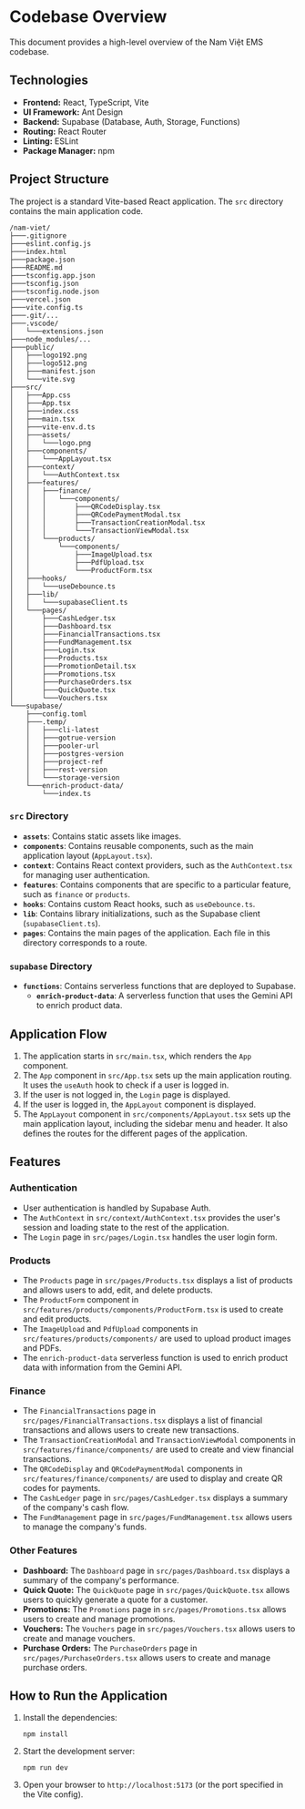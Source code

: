 # Codebase Overview

This document provides a high-level overview of the Nam Việt EMS codebase.

## Technologies

*   **Frontend:** React, TypeScript, Vite
*   **UI Framework:** Ant Design
*   **Backend:** Supabase (Database, Auth, Storage, Functions)
*   **Routing:** React Router
*   **Linting:** ESLint
*   **Package Manager:** npm

## Project Structure

The project is a standard Vite-based React application. The `src` directory contains the main application code.

```
/nam-viet/
├───.gitignore
├───eslint.config.js
├───index.html
├───package.json
├───README.md
├───tsconfig.app.json
├───tsconfig.json
├───tsconfig.node.json
├───vercel.json
├───vite.config.ts
├───.git/...
├───.vscode/
│   └───extensions.json
├───node_modules/...
├───public/
│   ├───logo192.png
│   ├───logo512.png
│   ├───manifest.json
│   └───vite.svg
├───src/
│   ├───App.css
│   ├───App.tsx
│   ├───index.css
│   ├───main.tsx
│   ├───vite-env.d.ts
│   ├───assets/
│   │   └───logo.png
│   ├───components/
│   │   └───AppLayout.tsx
│   ├───context/
│   │   └───AuthContext.tsx
│   ├───features/
│   │   ├───finance/
│   │   │   └───components/
│   │   │       ├───QRCodeDisplay.tsx
│   │   │       ├───QRCodePaymentModal.tsx
│   │   │       ├───TransactionCreationModal.tsx
│   │   │       └───TransactionViewModal.tsx
│   │   └───products/
│   │       └───components/
│   │           ├───ImageUpload.tsx
│   │           ├───PdfUpload.tsx
│   │           └───ProductForm.tsx
│   ├───hooks/
│   │   └───useDebounce.ts
│   ├───lib/
│   │   └───supabaseClient.ts
│   └───pages/
│       ├───CashLedger.tsx
│       ├───Dashboard.tsx
│       ├───FinancialTransactions.tsx
│       ├───FundManagement.tsx
│       ├───Login.tsx
│       ├───Products.tsx
│       ├───PromotionDetail.tsx
│       ├───Promotions.tsx
│       ├───PurchaseOrders.tsx
│       ├───QuickQuote.tsx
│       └───Vouchers.tsx
└───supabase/
    ├───config.toml
    ├───.temp/
    │   ├───cli-latest
    │   ├───gotrue-version
    │   ├───pooler-url
    │   ├───postgres-version
    │   ├───project-ref
    │   ├───rest-version
    │   └───storage-version
    └───enrich-product-data/
        └───index.ts
```

### `src` Directory

*   **`assets`**: Contains static assets like images.
*   **`components`**: Contains reusable components, such as the main application layout (`AppLayout.tsx`).
*   **`context`**: Contains React context providers, such as the `AuthContext.tsx` for managing user authentication.
*   **`features`**: Contains components that are specific to a particular feature, such as `finance` or `products`.
*   **`hooks`**: Contains custom React hooks, such as `useDebounce.ts`.
*   **`lib`**: Contains library initializations, such as the Supabase client (`supabaseClient.ts`).
*   **`pages`**: Contains the main pages of the application. Each file in this directory corresponds to a route.

### `supabase` Directory

*   **`functions`**: Contains serverless functions that are deployed to Supabase.
    *   **`enrich-product-data`**: A serverless function that uses the Gemini API to enrich product data.

## Application Flow

1.  The application starts in `src/main.tsx`, which renders the `App` component.
2.  The `App` component in `src/App.tsx` sets up the main application routing. It uses the `useAuth` hook to check if a user is logged in.
3.  If the user is not logged in, the `Login` page is displayed.
4.  If the user is logged in, the `AppLayout` component is displayed.
5.  The `AppLayout` component in `src/components/AppLayout.tsx` sets up the main application layout, including the sidebar menu and header. It also defines the routes for the different pages of the application.

## Features

### Authentication

*   User authentication is handled by Supabase Auth.
*   The `AuthContext` in `src/context/AuthContext.tsx` provides the user's session and loading state to the rest of the application.
*   The `Login` page in `src/pages/Login.tsx` handles the user login form.

### Products

*   The `Products` page in `src/pages/Products.tsx` displays a list of products and allows users to add, edit, and delete products.
*   The `ProductForm` component in `src/features/products/components/ProductForm.tsx` is used to create and edit products.
*   The `ImageUpload` and `PdfUpload` components in `src/features/products/components/` are used to upload product images and PDFs.
*   The `enrich-product-data` serverless function is used to enrich product data with information from the Gemini API.

### Finance

*   The `FinancialTransactions` page in `src/pages/FinancialTransactions.tsx` displays a list of financial transactions and allows users to create new transactions.
*   The `TransactionCreationModal` and `TransactionViewModal` components in `src/features/finance/components/` are used to create and view financial transactions.
*   The `QRCodeDisplay` and `QRCodePaymentModal` components in `src/features/finance/components/` are used to display and create QR codes for payments.
*   The `CashLedger` page in `src/pages/CashLedger.tsx` displays a summary of the company's cash flow.
*   The `FundManagement` page in `src/pages/FundManagement.tsx` allows users to manage the company's funds.

### Other Features

*   **Dashboard:** The `Dashboard` page in `src/pages/Dashboard.tsx` displays a summary of the company's performance.
*   **Quick Quote:** The `QuickQuote` page in `src/pages/QuickQuote.tsx` allows users to quickly generate a quote for a customer.
*   **Promotions:** The `Promotions` page in `src/pages/Promotions.tsx` allows users to create and manage promotions.
*   **Vouchers:** The `Vouchers` page in `src/pages/Vouchers.tsx` allows users to create and manage vouchers.
*   **Purchase Orders:** The `PurchaseOrders` page in `src/pages/PurchaseOrders.tsx` allows users to create and manage purchase orders.

## How to Run the Application

1.  Install the dependencies:
    ```
    npm install
    ```
2.  Start the development server:
    ```
    npm run dev
    ```
3.  Open your browser to `http://localhost:5173` (or the port specified in the Vite config).
